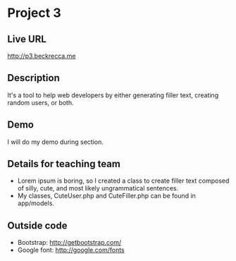 # Project 3

## Live URL
<http://p3.beckrecca.me>

## Description
It's a tool to help web developers by either generating filler text, creating random users, or both.

## Demo
I will do my demo during section.

## Details for teaching team
* Lorem ipsum is boring, so I created a class to create filler text composed of silly, cute, and most likely ungrammatical sentences.
* My classes, CuteUser.php and CuteFiller.php can be found in app/models.

## Outside code
* Bootstrap: http://getbootstrap.com/
* Google font: http://google.com/fonts